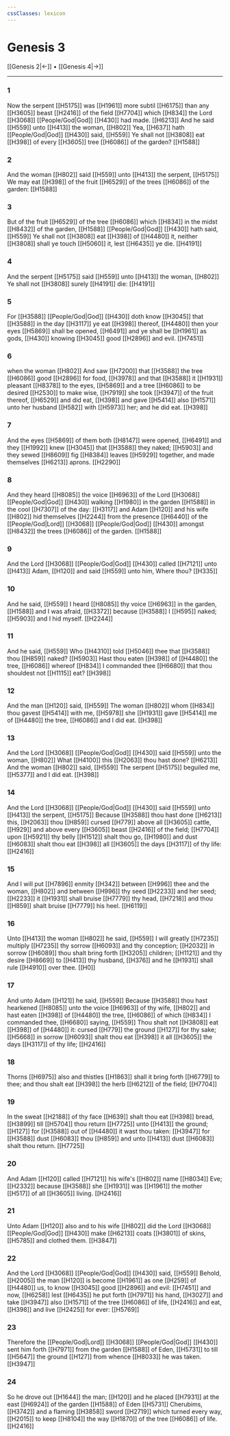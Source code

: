 ```yaml
---
cssClasses: lexicon
---
```

# Genesis 3

[[Genesis 2|←]] • [[Genesis 4|→]]

---

### 1
Now the serpent [[H5175]] was [[H1961]] more subtil [[H6175]] than any [[H3605]] beast [[H2416]] of the field [[H7704]] which [[H834]] the Lord [[H3068]] [[People/God|God]] [[H430]] had made. [[H6213]] And he said [[H559]] unto [[H413]] the woman, [[H802]] Yea, [[H637]] hath [[People/God|God]] [[H430]] said, [[H559]] Ye shall not [[H3808]] eat [[H398]] of every [[H3605]] tree [[H6086]] of the garden? [[H1588]]

### 2
And the woman [[H802]] said [[H559]] unto [[H413]] the serpent, [[H5175]] We may eat [[H398]] of the fruit [[H6529]] of the trees [[H6086]] of the garden: [[H1588]]

### 3
But of the fruit [[H6529]] of the tree [[H6086]] which [[H834]] in the midst [[H8432]] of the garden, [[H1588]] [[People/God|God]] [[H430]] hath said, [[H559]] Ye shall not [[H3808]] eat [[H398]] of [[H4480]] it, neither [[H3808]] shall ye touch [[H5060]] it, lest [[H6435]] ye die. [[H4191]]

### 4
And the serpent [[H5175]] said [[H559]] unto [[H413]] the woman, [[H802]] Ye shall not [[H3808]] surely [[H4191]] die: [[H4191]]

### 5
For [[H3588]] [[People/God|God]] [[H430]] doth know [[H3045]] that [[H3588]] in the day [[H3117]] ye eat [[H398]] thereof, [[H4480]] then your eyes [[H5869]] shall be opened, [[H6491]] and ye shall be [[H1961]] as gods, [[H430]] knowing [[H3045]] good [[H2896]] and evil. [[H7451]]

### 6
when the woman [[H802]] And saw [[H7200]] that [[H3588]] the tree [[H6086]] good [[H2896]] for food, [[H3978]] and that [[H3588]] it [[H1931]] pleasant [[H8378]] to the eyes, [[H5869]] and a tree [[H6086]] to be desired [[H2530]] to make wise, [[H7919]] she took [[H3947]] of the fruit thereof, [[H6529]] and did eat, [[H398]] and gave [[H5414]] also [[H1571]] unto her husband [[H582]] with [[H5973]] her; and he did eat. [[H398]]

### 7
And the eyes [[H5869]] of them both [[H8147]] were opened, [[H6491]] and they [[H1992]] knew [[H3045]] that [[H3588]] they naked; [[H5903]] and they sewed [[H8609]] fig [[H8384]] leaves [[H5929]] together, and made themselves [[H6213]] aprons. [[H2290]]

### 8
And they heard [[H8085]] the voice [[H6963]] of the Lord [[H3068]] [[People/God|God]] [[H430]] walking [[H1980]] in the garden [[H1588]] in the cool [[H7307]] of the day: [[H3117]] and Adam [[H120]] and his wife [[H802]] hid themselves [[H2244]] from the presence [[H6440]] of the [[People/God|Lord]] [[H3068]] [[People/God|God]] [[H430]] amongst [[H8432]] the trees [[H6086]] of the garden. [[H1588]]

### 9
And the Lord [[H3068]] [[People/God|God]] [[H430]] called [[H7121]] unto [[H413]] Adam, [[H120]] and said [[H559]] unto him, Where thou? [[H335]]

### 10
And he said, [[H559]] I heard [[H8085]] thy voice [[H6963]] in the garden, [[H1588]] and I was afraid, [[H3372]] because [[H3588]] I [[H595]] naked; [[H5903]] and I hid myself. [[H2244]]

### 11
And he said, [[H559]] Who [[H4310]] told [[H5046]] thee that [[H3588]] thou [[H859]] naked? [[H5903]] Hast thou eaten [[H398]] of [[H4480]] the tree, [[H6086]] whereof [[H834]] I commanded thee [[H6680]] that thou shouldest not [[H1115]] eat? [[H398]]

### 12
And the man [[H120]] said, [[H559]] The woman [[H802]] whom [[H834]] thou gavest [[H5414]] with me, [[H5978]] she [[H1931]] gave [[H5414]] me of [[H4480]] the tree, [[H6086]] and I did eat. [[H398]]

### 13
And the Lord [[H3068]] [[People/God|God]] [[H430]] said [[H559]] unto the woman, [[H802]] What [[H4100]] this [[H2063]] thou hast done? [[H6213]] And the woman [[H802]] said, [[H559]] The serpent [[H5175]] beguiled me, [[H5377]] and I did eat. [[H398]]

### 14
And the Lord [[H3068]] [[People/God|God]] [[H430]] said [[H559]] unto [[H413]] the serpent, [[H5175]] Because [[H3588]] thou hast done [[H6213]] this, [[H2063]] thou [[H859]] cursed [[H779]] above all [[H3605]] cattle, [[H929]] and above every [[H3605]] beast [[H2416]] of the field; [[H7704]] upon [[H5921]] thy belly [[H1512]] shalt thou go, [[H1980]] and dust [[H6083]] shalt thou eat [[H398]] all [[H3605]] the days [[H3117]] of thy life: [[H2416]]

### 15
And I will put [[H7896]] enmity [[H342]] between [[H996]] thee and the woman, [[H802]] and between [[H996]] thy seed [[H2233]] and her seed; [[H2233]] it [[H1931]] shall bruise [[H7779]] thy head, [[H7218]] and thou [[H859]] shalt bruise [[H7779]] his heel. [[H6119]]

### 16
Unto [[H413]] the woman [[H802]] he said, [[H559]] I will greatly [[H7235]] multiply [[H7235]] thy sorrow [[H6093]] and thy conception; [[H2032]] in sorrow [[H6089]] thou shalt bring forth [[H3205]] children; [[H1121]] and thy desire [[H8669]] to [[H413]] thy husband, [[H376]] and he [[H1931]] shall rule [[H4910]] over thee. [[H0]]

### 17
And unto Adam [[H121]] he said, [[H559]] Because [[H3588]] thou hast hearkened [[H8085]] unto the voice [[H6963]] of thy wife, [[H802]] and hast eaten [[H398]] of [[H4480]] the tree, [[H6086]] of which [[H834]] I commanded thee, [[H6680]] saying, [[H559]] Thou shalt not [[H3808]] eat [[H398]] of [[H4480]] it: cursed [[H779]] the ground [[H127]] for thy sake; [[H5668]] in sorrow [[H6093]] shalt thou eat [[H398]] it all [[H3605]] the days [[H3117]] of thy life; [[H2416]]

### 18
Thorns [[H6975]] also and thistles [[H1863]] shall it bring forth [[H6779]] to thee; and thou shalt eat [[H398]] the herb [[H6212]] of the field; [[H7704]]

### 19
In the sweat [[H2188]] of thy face [[H639]] shalt thou eat [[H398]] bread, [[H3899]] till [[H5704]] thou return [[H7725]] unto [[H413]] the ground; [[H127]] for [[H3588]] out of [[H4480]] it wast thou taken: [[H3947]] for [[H3588]] dust [[H6083]] thou [[H859]] and unto [[H413]] dust [[H6083]] shalt thou return. [[H7725]]

### 20
And Adam [[H120]] called [[H7121]] his wife's [[H802]] name [[H8034]] Eve; [[H2332]] because [[H3588]] she [[H1931]] was [[H1961]] the mother [[H517]] of all [[H3605]] living. [[H2416]]

### 21
Unto Adam [[H120]] also and to his wife [[H802]] did the Lord [[H3068]] [[People/God|God]] [[H430]] make [[H6213]] coats [[H3801]] of skins, [[H5785]] and clothed them. [[H3847]]

### 22
And the Lord [[H3068]] [[People/God|God]] [[H430]] said, [[H559]] Behold, [[H2005]] the man [[H120]] is become [[H1961]] as one [[H259]] of [[H4480]] us, to know [[H3045]] good [[H2896]] and evil: [[H7451]] and now, [[H6258]] lest [[H6435]] he put forth [[H7971]] his hand, [[H3027]] and take [[H3947]] also [[H1571]] of the tree [[H6086]] of life, [[H2416]] and eat, [[H398]] and live [[H2425]] for ever: [[H5769]]

### 23
Therefore the [[People/God|Lord]] [[H3068]] [[People/God|God]] [[H430]] sent him forth [[H7971]] from the garden [[H1588]] of Eden, [[H5731]] to till [[H5647]] the ground [[H127]] from whence [[H8033]] he was taken. [[H3947]]

### 24
So he drove out [[H1644]] the man; [[H120]] and he placed [[H7931]] at the east [[H6924]] of the garden [[H1588]] of Eden [[H5731]] Cherubims, [[H3742]] and a flaming [[H3858]] sword [[H2719]] which turned every way, [[H2015]] to keep [[H8104]] the way [[H1870]] of the tree [[H6086]] of life. [[H2416]]